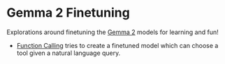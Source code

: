 # Gemma 2 Finetuning

Explorations around finetuning the [Gemma 2](https://huggingface.co/collections/google/gemma-2-release-667d6600fd5220e7b967f315) models for learning and fun!

- [Function Calling](https://github.com/codito/gemma-2-ft/blob/master/gemma-2-2b-function-calling.ipynb) tries to create a finetuned model which can choose a tool given a natural language query. 
